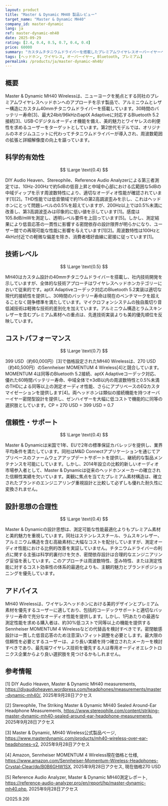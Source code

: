 ```yaml
---
layout: product
title: "Master & Dynamic MH40 製品レビュー"
target_name: "Master & Dynamic MH40"
company_id: master-dynamic
lang: ja
ref: master-dynamic-mh40
date: 2025-09-29
rating: [2.4, 0.4, 0.5, 0.7, 0.4, 0.4]
price: 60000
summary: "カスタムチタニウムドライバーを搭載したプレミアムワイヤレスオーバーイヤーヘッドホン。充分なオーディオ性能を提供するも、コスト配分は測定性能の最適化よりも美観を優先している"
tags: [ヘッドホン, ワイヤレス, オーバーイヤー, Bluetooth, プレミアム]
permalink: /products/ja/master-dynamic-mh40/
---
```


## 概要

Master & Dynamic MH40 Wirelessは、ニューヨークを拠点とする同社のプレミアムワイヤレスヘッドホンへのアプローチを示す製品で、アルミニウムとレザー構造にカスタム40mmチタニウムドライバーを搭載しています。30時間のバッテリー寿命[3]、最大24bit/96kHzのaptX Adaptiveに対応するBluetooth 5.2接続[3]、USB-Cデジタルオーディオ機能を備え、美的魅力とワイヤレスの利便性を求めるユーザーをターゲットとしています。第2世代モデルでは、オリジナルのネオジムユニットに代わってチタニウムドライバーが導入され、周波数範囲の拡張と詳細解像度の向上を謳っています。

## 科学的有効性

$$ \Large \text{0.4} $$

DIY Audio Heaven、Stereophile、Reference Audio Analyzerによる第三者測定では、10Hz-200Hzで約5dBの低音上昇と中域中心部における広範囲な5dBの中域ディップを示す周波数特性により、適切なオーディオ性能が確認されています[1][2]。THD性能では低音領域で約1%の第2高調波歪みを示し、これはヘッドホンにとって問題レベルの0.5%を超えていますが、200Hz以上では0.5%未満に改善し、第3高調波歪みは印象的に低い値を示しています[1]。感度は105.8dB/mWを測定し、透明レベル要件を上回っています[5]。しかし、測定結果により低音応答の一貫性に影響する密閉依存の設計限界が明らかになり、ユーザー間での再現可能な性能に影響を与えています[1][2]。周波数特性は100Hzと4kHz付近での軽微な偏差を除き、消費者嗜好曲線に密接に従っています[1]。

## 技術レベル

$$ \Large \text{0.5} $$

MH40はカスタム設計の40mmチタニウムドライバーを搭載し、社内技術開発を示していますが、全体的な技術アプローチはワイヤレスヘッドホンカテゴリーにおいて従来的です。aptX Adaptiveコーデック対応のBluetooth 5.2実装は適切な現代的接続性を提供し、30時間のバッテリー寿命は現在のベンチマークを超えることなく競争標準を満たしています。マイクロフォンシステムの独自風切り音低減技術は軽微な技術的差別化を加えています。アルミニウム構造とラムスキンレザーを含むプレミアム素材への重点は、先進技術実装よりも美的優先順位を反映しています。

## コストパフォーマンス

$$ \Large \text{0.7} $$

399 USD（約60,000円）[3]で価格設定されたMH40 Wirelessは、270 USD（約40,500円）のSennheiser MOMENTUM 4 Wireless[4]と競合しています。MOMENTUM 4は同等のBluetooth 5.2接続、aptX Adaptiveコーデック対応、優れた60時間バッテリー寿命、中域全体で±3dB以内の周波数特性と0.5%未満のTHDによる同等以上の測定オーディオ性能、さらにアプリベースのEQカスタマイゼーションを提供します[4]。両ヘッドホンは類似の接続機能を持つオーバーイヤー密閉型設計を提供し、ゼンハイザーを大幅に低コストで機能的に同等の選択肢としています。CP = 270 USD ÷ 399 USD = 0.7

## 信頼性・サポート

$$ \Large \text{0.4} $$

Master & Dynamicは米国で1年、EUで2年の標準保証カバレッジを提供し、業界平均条件を満たしています。同社はM&D Connectアプリケーションを通じてアプリベースのファームウェアアップデートサポートを提供し、継続的な製品メンテナンスを可能にしています。しかし、2014年設立の比較的新しいオーディオ市場参入者として、Master & Dynamicは従来のヘッドホンメーカーの確立された信頼性実績を欠いています。美観に焦点を当てたプレミアム素材構造は、確立されたブランドのエンジニアリング重視設計と比較して必ずしも優れた耐久性に変換されません。

## 設計思想の合理性

$$ \Large \text{0.4} $$

Master & Dynamicの設計思想は、測定可能な性能最適化よりもプレミアム素材と美的魅力を重視しています。同社はステンレススチール、ラムスキンレザー、アルミニウム構造を含む高級素材に大幅なコストを配分していますが、測定オーディオ性能における比例的改善を実証していません。チタニウムドライバーの利点に関する主張は科学的裏付けを欠き、密閉依存設計は合理的なエンジニアリング妥協を表しています。このアプローチは周波数特性、歪み特性、または測定性能に対するコスト効率性の体系的最適化よりも、主観的魅力とブランドポジショニングを優先しています。

## アドバイス

MH40 Wirelessは、ワイヤレスヘッドホンにおける美的デザインとプレミアム素材を優先するユーザーに適しており、包括的コーデックサポートと適切なバッテリー寿命で充分なオーディオ性能を提供します。しかし、1円あたりの最適な測定性能を求める購入者は、約30%低コストで同等以上の機能を提供するSennheiser MOMENTUM 4 Wirelessなどの代替品を検討すべきです。密閉敏感設計は一貫した低音応答のため注意深いフィット調整を必要とします。最大限の信頼性を必要とするユーザーは、より長い実績を持つ確立されたメーカーを検討すべきであり、最先端ワイヤレス技術を優先する人は専用オーディオエレクトロニクス企業からより良い選択肢を見つけるかもしれません。

## 参考情報

[1] DIY Audio Heaven, Master & Dynamic MH40 measurements, https://diyaudioheaven.wordpress.com/headphones/measurements/master-dynamic-mh40/, 2025年9月28日アクセス

[2] Stereophile, The Striking Master & Dynamic MH40 Sealed Around-Ear Headphone Measurements, https://www.stereophile.com/content/striking-master-dynamic-mh40-sealed-around-ear-headphone-measurements, 2025年9月28日アクセス

[3] Master & Dynamic, MH40 Wireless公式製品ページ, https://www.masterdynamic.com/products/mh40-wireless-over-ear-headphones-v2, 2025年9月28日アクセス

[4] Amazon, Sennheiser MOMENTUM 4 Wireless現在価格と仕様, https://www.amazon.com/Sennheiser-Momentum-Wireless-Headphones-Crystal-Clear/dp/B0B6GHW1SX, 2025年9月28日アクセス, 現在価格270 USD

[5] Reference Audio Analyzer, Master & Dynamic MH40測定レポート, https://reference-audio-analyzer.pro/en/report/hp/master-dynamic-mh40.php, 2025年9月28日アクセス

(2025.9.29)
